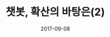 ---
layout:     post
title:      챗봇, 확산의 바탕은(2)
permalink: /article/4
description: 챗봇에 대한 이야기 2편입니다.
date:       2017-09-08
summary:    챗봇이 왜 퍼지고있으며 설계시 고려해야 할 점을 이야기합니다.
category: 	UX 
---